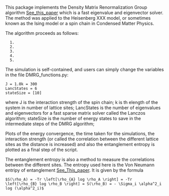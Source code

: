 This package implements the Density Matrix Renormalization Group algorithm [See_this_paper](https://web.archive.org/web/20070721172908/http://hedrock.ps.uci.edu/dmrgpaper/dmrgpap.pdf) which is a fast eigenvalue and eigenvector solver. The method was applied to the Heisenberg XXX model, or sometimes known as the Ising model or a spin chain in Condensed Matter Physics.

The algorithm proceeds as follows:

```
  1. 
  2.
  3.
  4.
  5.
```
The simulation is self-contained, and users can simply change the variables in the file DMRG_functions.py:

```
J = 1.0k = 300
LancStates = 6
stateSize = [10] 
```

where J is the interaction strength of the spin chain;
k is th elength of the system in number of lattice sites;
LancStates is the number of eigenvalues and eigenvectors for a fast sparse matrix solver called the Lanczos algorithm;
stateSize is the number of energy states to save in the intermediate steps of the DMRG algorithm;

Plots of the energy convergence, the time taken for the simulations, the interaction strength (or called the correlation between the different lattice sites as the distance is increased) and also the entanglement entropy is plotted as a final step of the script.

The entanglement entropy is also a method to measure the correlations between the different sites. The entropy used here is the Von Neumann entripy of entanglement [See_This_paper](https://arxiv.org/abs/hep-th/9303048). It is given by the formula 

```
$S(\rho_A) = -Tr \left[\rho_{A} log \rho_A \right] = -Tr \left[\rho_{B} log \rho_B \right] = S(\rho_B) = - \Sigma_i \alpha^2_i log (\alpha^2_i)$
```
